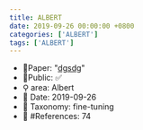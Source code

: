```yaml
---
title: ALBERT
date: 2019-09-26 00:00:00 +0800
categories: ['ALBERT']
tags: ['ALBERT']
---
```


- 📙Paper: "[dgsdg](dsgfdhgf)"
- 🔑Public: ✅
- ⚲ area: Albert
- 📅 Date: 2019-09-26
- 🔎 Taxonomy: fine-tuning
- 📝 #References: 74
